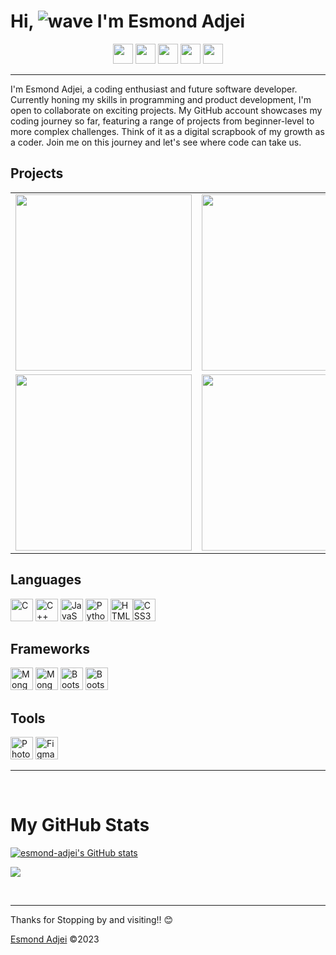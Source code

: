 # Hi, ![wave](https://user-images.githubusercontent.com/18350557/176309783-0785949b-9127-417c-8b55-ab5a4333674e.gif) I'm Esmond Adjei

<p align="center">
<a href="https://www.facebook.com/xmon.jei" target="_blank" rel="noreferrer"><img src="https://raw.githubusercontent.com/danielcranney/readme-generator/main/public/icons/socials/facebook.svg" width="32" height="32" /></a>
<a href="http://www.instagram.com/xmon.jei" target="_blank" rel="noreferrer"><img src="https://raw.githubusercontent.com/danielcranney/readme-generator/main/public/icons/socials/instagram.svg" width="32" height="32" /></a>
<a href="https://www.linkedin.com/in/abdul-rahman-tahiru-485a00216/" target="_blank" rel="noreferrer"><img src="https://raw.githubusercontent.com/danielcranney/readme-generator/main/public/icons/socials/linkedin.svg" width="32" height="32" /></a>
<a href="https://www.twitter.com/esmond-adjei" target="_blank" rel="noreferrer"><img src="https://raw.githubusercontent.com/danielcranney/readme-generator/main/public/icons/socials/twitter.svg" width="32" height="32" /></a>
<a href="https://www.github.com/esmond-adjei" target="_blank" rel="noreferrer"><img src="https://raw.githubusercontent.com/danielcranney/readme-generator/main/public/icons/socials/github.svg" width="32" height="32" /></a>
</p>

<hr/>
I'm Esmond Adjei, a coding enthusiast and future software developer. Currently honing my skills in programming and product development, I'm open to collaborate on exciting projects.
My GitHub account showcases my coding journey so far, featuring a range of projects from beginner-level to more complex challenges. Think of it as a digital scrapbook of my growth as a coder. Join me on this journey and let's see where code can take us.

<br/>

## Projects

<table>
  <tr>
    <td valign="top">
    <a href="https://github.com/esmond-adjei/web-scraper"><img width="282" src="https://denvercoder1-github-readme-stats.vercel.app/api/pin/?username=esmond-adjei&repo=web-scraper"></a>
    </td>
    <td valign="top">
    <a href="https://github.com/esmond-adjei/Bank-Administration-App"><img width="282" src="https://denvercoder1-github-readme-stats.vercel.app/api/pin/?username=esmond-adjei&repo=Bank-Administration-App"></a>
    </td>
  </tr>
  <tr>
    <td valign="top">
    <a href="https://github.com/esmond-adjei/coding-workout"><img width="282" src="https://denvercoder1-github-readme-stats.vercel.app/api/pin/?username=esmond-adjei&repo=coding-workout"></a>
    </td>
    <td valign="top">
    <a href="https://github.com/esmond-adjei/react-todo"><img width="282" src="https://denvercoder1-github-readme-stats.vercel.app/api/pin/?username=esmond-adjei&repo=react-todo"></a>
    </td>
  </tr>
</table>

## Languages

<p>
<a href="https://docs.microsoft.com/en-us/cpp/?view=msvc-170" target="_blank" rel="noreferrer"><img src="https://raw.githubusercontent.com/danielcranney/readme-generator/main/public/icons/skills/c-colored.svg" width="36" height="36" alt="C" /></a>
<a href="https://docs.microsoft.com/en-us/cpp/?view=msvc-170" target="_blank" rel="noreferrer"><img src="https://raw.githubusercontent.com/danielcranney/readme-generator/main/public/icons/skills/cplusplus-colored.svg" width="36" height="36" alt="C++" /></a>
<a href="https://developer.mozilla.org/en-US/docs/Web/JavaScript" target="_blank" rel="noreferrer"><img src="https://raw.githubusercontent.com/danielcranney/readme-generator/main/public/icons/skills/javascript-colored.svg" width="36" height="36" alt="JavaScript" /></a>
<a href="https://www.python.org/" target="_blank" rel="noreferrer"><img src="https://raw.githubusercontent.com/danielcranney/readme-generator/main/public/icons/skills/python-colored.svg" width="36" height="36" alt="Python" /></a>
<a href="https://developer.mozilla.org/en-US/docs/Glossary/HTML5" target="_blank" rel="noreferrer"><img src="https://raw.githubusercontent.com/danielcranney/readme-generator/main/public/icons/skills/html5-colored.svg" width="36" height="36" alt="HTML5" /></a><a href="https://www.w3.org/TR/CSS/#css" target="_blank" rel="noreferrer"><img src="https://raw.githubusercontent.com/danielcranney/readme-generator/main/public/icons/skills/css3-colored.svg" width="36" height="36" alt="CSS3" /></a>
</p>

## Frameworks

<p>
<a href="https://www.djangoproject.com/" target="_blank" rel="noreferrer"><img src="https://raw.githubusercontent.com/danielcranney/readme-generator/main/public/icons/skills/django.svg" width="36" height="36" alt="MongoDB" /></a>
<a href="https://www.django.com/" target="_blank" rel="noreferrer"><img src="https://raw.githubusercontent.com/danielcranney/readme-generator/main/public/icons/skills/react-colored.svg" width="36" height="36" alt="MongoDB" /></a>
<a href="https://tailwindcss.com/" target="_blank" rel="noreferrer"><img src="https://raw.githubusercontent.com/danielcranney/readme-generator/main/public/icons/skills/tailwindcss-colored.svg" width="36" height="36" alt="Bootstrap" /></a>
<a href="https://getbootstrap.com/" target="_blank" rel="noreferrer"><img src="https://raw.githubusercontent.com/danielcranney/readme-generator/main/public/icons/skills/bootstrap-colored.svg" width="36" height="36" alt="Bootstrap" /></a>
</p>

## Tools

<p >
<a href="https://www.adobe.com/uk/products/photoshop.html" target="_blank" rel="noreferrer"><img src="https://raw.githubusercontent.com/danielcranney/readme-generator/main/public/icons/skills/photoshop.svg" width="36" height="36" alt="Photoshop" /></a>
<a href="https://www.figma.com/" target="_blank" rel="noreferrer"><img src="https://raw.githubusercontent.com/danielcranney/readme-generator/main/public/icons/skills/figma-colored.svg" width="36" height="36" alt="Figma" /></a>
</p>

---

<br/>

# My GitHub Stats

<a href="http://www.github.com/esmond-adjei"><img src="https://github-readme-stats.vercel.app/api?username=esmond-adjei&show_icons=true&hide=&count_private=true&title_color=0891b2&text_color=ffffff&icon_color=0891b2&bg_color=1c1917&hide_border=false&show_icons=true" alt="esmond-adjei's GitHub stats" /></a>

<a href="https://github.com/esmond-adjei" align="left"><img src="https://github-readme-stats.vercel.app/api/top-langs/?username=esmond-adjei&layout=compact&show_icons=true&title_color=0891b2&icon_color=0891b2&text_color=ffffff&bg_color=151515"/>
</a>

<br>

---

<p align="center">
<p>Thanks for Stopping by and visiting!! 😊</p>
<a href="https://github.com/esmond-adjei">Esmond Adjei</a>
©2023
</p>
